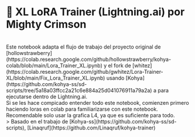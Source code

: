<h1>🌟 XL LoRA Trainer (Lightning.ai) por Mighty Crimson</h1><br>
Este notebook adapta el flujo de trabajo del proyecto original de [hollowstrawberry](https://colab.research.google.com/github/hollowstrawberry/kohya-colab/blob/main/Lora_Trainer_XL.ipynb) y el fork de [whitez](https://colab.research.google.com/github/gwhitez/Lora-Trainer-XL/blob/main/Fix_Lora_Trainer_XL.ipynb) usando [Kohya](https://github.com/kohya-ss/sd-scripts/tree/5a18a03ffcc2a21c6e884a25d041076911a79a2a) a para ejecutarse dentro de Lightning.ai.<br>
Si se les hace compicado entender todo este notebook, comienzen primero haciendo loras en colab para familiarizarse con este notebook.<br>
Recomendable solo usar la grafica L4, ya que es suficiente para todo.<br>
> Basado en el trabajo de [Kohya-ss](https://github.com/kohya-ss/sd-scripts), [Linaqruf](https://github.com/Linaqruf/kohya-trainer) 
